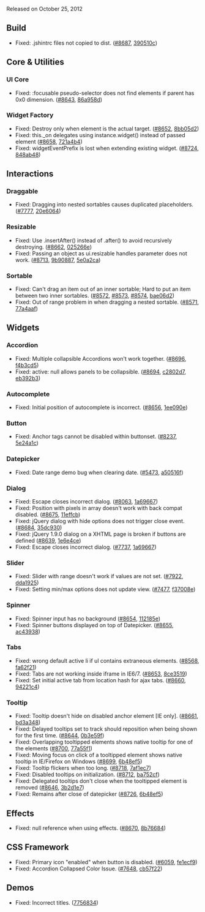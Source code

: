<script>{
	"title": "jQuery UI 1.9.1 Changelog"
}</script>

Released on October 25, 2012

## Build

* Fixed: .jshintrc files not copied to dist. ([#8687](http://bugs.jqueryui.com/ticket/8687), [390510c](https://github.com/jquery/jquery-ui/commit/390510c7059d98d68cfe082530051c476ee08be4))

## Core &amp; Utilities

### UI Core

* Fixed: :focusable pseudo-selector does not find elements if parent has 0x0 dimension. ([#8643](http://bugs.jqueryui.com/ticket/8643), [86a958d](https://github.com/jquery/jquery-ui/commit/86a958d3aa04a5928484d16b27a4d3eea39142e4))

### Widget Factory

* Fixed: Destroy only when element is the actual target. ([#8652](http://bugs.jqueryui.com/ticket/8652), [8bb05d2](https://github.com/jquery/jquery-ui/commit/8bb05d23e2c49ecbe2f83a3552efb0a93c48bb85))
* Fixed: this._on delegates using instance.widget() instead of passed element ([#8658](http://bugs.jqueryui.com/ticket/8658), [721a4b4](https://github.com/jquery/jquery-ui/commit/721a4b4ae027b140ca280bbc8fb8ed334081b184))
* Fixed: widgetEventPrefix is lost when extending existing widget. ([#8724](http://bugs.jqueryui.com/ticket/8724), [848ab48](https://github.com/jquery/jquery-ui/commit/848ab485839b6dd26f2b6c6680141d95cab32ceb))

## Interactions

### Draggable

* Fixed: Dragging into nested sortables causes duplicated placeholders. ([#7777](http://bugs.jqueryui.com/ticket/7777), [20e6064](https://github.com/jquery/jquery-ui/commit/20e6064711abca6f540e18ec9feca8ece3720324))

### Resizable

* Fixed: Use .insertAfter() instead of .after() to avoid recursively destroying. ([#8662](http://bugs.jqueryui.com/ticket/8662), [025266e](https://github.com/jquery/jquery-ui/commit/025266e00270d155f45550b6838ddd6f4a44470b))
* Fixed: Passing an object as ui.resizable handles parameter does not work. ([#8713](http://bugs.jqueryui.com/ticket/8713), [9b90887](https://github.com/jquery/jquery-ui/commit/9b908878ae3a9c0fbbd9958b579f223a648c5c69), [5e0a2ca](https://github.com/jquery/jquery-ui/commit/5e0a2ca1e502c482e3e281d07a37558b75ce3308))

### Sortable

* Fixed: Can't drag an item out of an inner sortable; Hard to put an item between two inner sortables. ([#8572](http://bugs.jqueryui.com/ticket/8572), [#8573](http://bugs.jqueryui.com/ticket/8573), [#8574](http://bugs.jqueryui.com/ticket/8574), [bae06d2](https://github.com/jquery/jquery-ui/commit/bae06d2b1ef6bbc946dce9fae91f68cc41abccda))
* Fixed: Out of range problem in when dragging a nested sortable. ([#8571](http://bugs.jqueryui.com/ticket/8571), [77a4aaf](https://github.com/jquery/jquery-ui/commit/77a4aaf47abe08f11eb4e0eabdb2a1c026c0f221))

## Widgets

### Accordion

* Fixed: Multiple collapsible Accordions won't work together. ([#8696](http://bugs.jqueryui.com/ticket/8696), [f4b3cd5](https://github.com/jquery/jquery-ui/commit/f4b3cd527116b25d4d6f44c2df0f2c472b961e6a))
* Fixed: active: null allows panels to be collapsible. ([#8694](http://bugs.jqueryui.com/ticket/8694), [c2802d7](https://github.com/jquery/jquery-ui/commit/c2802d7aa05e6dc7731806a35d9f0057405a22c7), [eb392b3](https://github.com/jquery/jquery-ui/commit/eb392b30359e334a1777ed3a8bc1237ce09528a5))

### Autocomplete

* Fixed: Initial position of autocomplete is incorrect. ([#8656](http://bugs.jqueryui.com/ticket/8656), [1ee090e](https://github.com/jquery/jquery-ui/commit/1ee090ea9e03c800a764d992506869384409bdb6))

### Button

* Fixed: Anchor tags cannot be disabled within buttonset. ([#8237](http://bugs.jqueryui.com/ticket/8237), [5e24a1c](https://github.com/jquery/jquery-ui/commit/5e24a1ce4b337830b37511305a6ddefe797fd40c))

### Datepicker

* Fixed: Date range demo bug when clearing date. ([#5473](http://bugs.jqueryui.com/ticket/5473), [a50516f](https://github.com/jquery/jquery-ui/commit/a50516f77e82206f2d1f4188c9f5a242442ace09))

### Dialog

* Fixed: Escape closes incorrect dialog. ([#8063](http://bugs.jqueryui.com/ticket/8063), [1a69667](https://github.com/jquery/jquery-ui/commit/1a696678878f48748912b4c9d5df6da91c760b98))
* Fixed: Position with pixels in array doesn't work with back compat disabled. ([#8675](http://bugs.jqueryui.com/ticket/8675), [11effcb](https://github.com/jquery/jquery-ui/commit/11effcbd35c7a0b36af2a710b385d741f5849cbf))
* Fixed: jQuery dialog with hide options does not trigger close event. ([#8684](http://bugs.jqueryui.com/ticket/8684), [35dc930](https://github.com/jquery/jquery-ui/commit/35dc9307fc2ce5d2016e8848fdc578829867f97e))
* Fixed: jQuery 1.9.0 dialog on a XHTML page is broken if buttons are defined ([#8639](http://bugs.jqueryui.com/ticket/8639), [1e6e4ce](https://github.com/jquery/jquery-ui/commit/1e6e4ce4dcd9ac885a7b4088898f61f4930e63a3))
* Fixed: Escape closes incorrect dialog. ([#7737](http://bugs.jqueryui.com/ticket/7737), [1a69667](https://github.com/jquery/jquery-ui/commit/1a696678878f48748912b4c9d5df6da91c760b98))

### Slider

* Fixed: Slider with range doesn't work if values are not set. ([#7922](http://bugs.jqueryui.com/ticket/7922), [dda1925](https://github.com/jquery/jquery-ui/commit/dda1925d0f8d19b4baffa20259674dcef85e8bab))
* Fixed: Setting min/max options does not update view. ([#7477](http://bugs.jqueryui.com/ticket/7477), [f37008e](https://github.com/jquery/jquery-ui/commit/f37008eeb11eb12571cb65b1010a7e5d367064ac))

### Spinner

* Fixed: Spinner input has no background ([#8654](http://bugs.jqueryui.com/ticket/8654), [112185e](https://github.com/jquery/jquery-ui/commit/112185ec8ddb7f0849fa40e7b1409e28153555f8))
* Fixed: Spinner buttons displayed on top of Datepicker. ([#8655](http://bugs.jqueryui.com/ticket/8655), [ac43938](https://github.com/jquery/jquery-ui/commit/ac43938c8c1c908546cdb967dce11806bf2b4197))

### Tabs

* Fixed: wrong default active li if ul contains extraneous elements. ([#8568](http://bugs.jqueryui.com/ticket/8568), [fa62f21](https://github.com/jquery/jquery-ui/commit/fa62f21e5ad09e5368efc3079859730e23a7123b))
* Fixed: Tabs are not working inside iframe in IE6/7. ([#8653](http://bugs.jqueryui.com/ticket/8653), [8ce3519](https://github.com/jquery/jquery-ui/commit/8ce35198daf261370e2962f4c429bf4fa998b2df))
* Fixed: Set initial active tab from location hash for ajax tabs. ([#8660](http://bugs.jqueryui.com/ticket/8660), [94221c4](https://github.com/jquery/jquery-ui/commit/94221c4e5b11496ef927889e1541d84b5746fb31))

### Tooltip

* Fixed: Tooltip doesn't hide on disabled anchor element [IE only]. ([#8661](http://bugs.jqueryui.com/ticket/8661), [bd3a348](https://github.com/jquery/jquery-ui/commit/bd3a348776bf50da53d17f1574efd5538ce9de4f))
* Fixed: Delayed tooltips set to track should reposition when being shown for the first time. ([#8644](http://bugs.jqueryui.com/ticket/8644), [0b3e59f](https://github.com/jquery/jquery-ui/commit/0b3e59f149054122d8948c29baa4bb174006d75e))
* Fixed: Overlapping tooltipped elements shows native tooltip for one of the elements ([#8700](http://bugs.jqueryui.com/ticket/8700), [77a55f1](https://github.com/jquery/jquery-ui/commit/77a55f1291861b87d30011ac5fd948f6b38d2c60))
* Fixed: Moving focus on click of a tooltipped element shows native tooltip in IE/Firefox on Windows ([#8699](http://bugs.jqueryui.com/ticket/8699), [6b48ef5](https://github.com/jquery/jquery-ui/commit/6b48ef5eca67f389d7a58f3c8a263ceb82c8becb))
* Fixed: Tooltip flickers when too long. ([#8718](http://bugs.jqueryui.com/ticket/8718), [7af1ec7](https://github.com/jquery/jquery-ui/commit/7af1ec727bcca8367e804cea77b9dd238b1c0d69))
* Fixed: Disabled tooltips on initialization. ([#8712](http://bugs.jqueryui.com/ticket/8712), [ba752cf](https://github.com/jquery/jquery-ui/commit/ba752cf7eda841ded93688ab3167b5515fa1660c))
* Fixed: Delegated tooltips don't close when the tooltipped element is removed ([#8646](http://bugs.jqueryui.com/ticket/8646), [3b2d1e7](https://github.com/jquery/jquery-ui/commit/3b2d1e7736be99671af70aa3b775d67b917517e5))
* Fixed: Remains after close of datepicker ([#8726](http://bugs.jqueryui.com/ticket/8726), [6b48ef5](https://github.com/jquery/jquery-ui/commit/6b48ef5eca67f389d7a58f3c8a263ceb82c8becb))

## Effects

* Fixed: null reference when using effects. ([#8670](http://bugs.jqueryui.com/ticket/8670), [8b76684](https://github.com/jquery/jquery-ui/commit/8b76684a92d7340175284bb369426f0164673b0a))

## CSS Framework

* Fixed: Primary icon "enabled" when button is disabled. ([#6059](http://bugs.jqueryui.com/ticket/6059), [fe1ecf9](https://github.com/jquery/jquery-ui/commit/fe1ecf97e01f6b9e6041ae324deafb69063d1c9c))
* Fixed: Accordion Collapsed Color Issue. ([#7648](http://bugs.jqueryui.com/ticket/7648), [cb57f22](https://github.com/jquery/jquery-ui/commit/cb57f223e0390266de5cad356477178e9112df41))

## Demos

* Fixed: Incorrect titles. ([7756834](https://github.com/jquery/jquery-ui/commit/77568347cf0a063ee905364dbe32268ab80d6edd))
